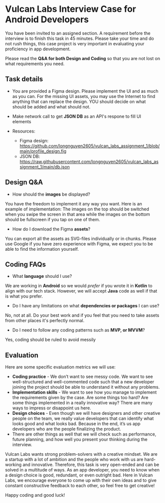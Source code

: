 # Vulcan Labs Interview Case for Android Developers
You have been invited to an assigned section. A requirement before the interview is to finish this task in 45 minutes. Please take your time and do not rush things, this case project is very important in evaluating your proficiency in app development. 

Please read the **Q&A for both Design and Coding** so that you are not lost on what requirements you need.

## Task details
- You are provided a Figma design. Please implement the UI and as much as you can. For the missing UI assets, you may use the Internet to find anything that can replace the design. YOU should decide on what should be added and what should not.
- Make network call to get **JSON DB** as an API's respone to fill UI elements

- Resources:
	+ Figma design: https://github.com/longnguyen2605/vulcan_labs_assignment_1/blob/main/profile_design.fig
	+ JSON DB: https://raw.githubusercontent.com/longnguyen2605/vulcan_labs_assignment_1/main/db.json


## Design Q&A
- How should the **images** be displayed?

You have the freedom to implement it any way you want. 
Here is an example of implementation: The images on the top should be switched when you swipe the screen in that area while the images on the bottom should be fullscreen if you tap on one of them.

- How do I download the Figma **assets**?

You can export all the assets as SVG-files individually or in chunks. Please use Google if you have zero experience with Figma, we expect you to be able to find the information yourself.


## Coding FAQs
- What **language** should I use?

We are working in **Android** so we would *prefer* if you wrote it in **Kotlin** to align with our tech stack. However, we will accept  **Java** code as well if that is what you prefer.

- Do I have any limitations on what **dependencies or packages** I can use?

No, not at all. Do your best work and if you feel that you need to take assets from other places it's perfectly normal.

- Do I need to follow any coding patterns such as **MVP, or MVVM**?

Yes, coding should be ruled to avoid messily


## Evaluation
Here are some specific evaluation metrics we will use:
- **Coding practice** - We don’t want to see messy code. We want to see well-structured and well-commented code such that a new developer joining the project should be able to understand it without any problems.
- **Implementation skills** - We want to see how you manage to implement the requirements given by the case. Are some things too hard? Are some things implemented in a really innovative way? There are many ways to impress or disappoint us here.
- **Design choices** - Even though we will have designers and other creative people on the team, we really value developers that can identify what looks good and what looks bad. Because in the end, it’s us app developers who are the people finalizing the product.
- There are other things as well that we will check such as performance, future planning, and how well you present your thinking during the interview.

Vulcan Labs wants strong problem-solvers with a creative mindset. We are a startup with a lot of ambition and the people who work with us are hard-working and innovative. Therefore, this task is very open-ended and can be solved in a multitude of ways. As an app developer, you need to know when a design choice is good, redundant, or even outright bad. Here in Vulcan Labs, we encourage everyone to come up with their own ideas and to give constant constructive feedback to each other, so feel free to get creative!

Happy coding and good luck!


